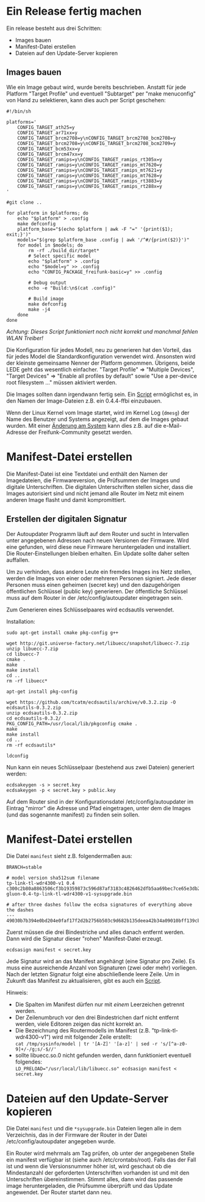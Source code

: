 # Ein Release fertig machen

Ein release besteht aus drei Schritten:
 * Images bauen
 * Manifest-Datei erstellen
 * Dateien auf den Update-Server kopieren

## Images bauen

Wie ein Image gebaut wird, wurde bereits beschrieben. Anstatt für jede Platform "Target Profile" und eventuell "Subtarget"
per "make menuconfig" von Hand zu selektieren, kann dies auch per Script geschehen:


```
#!/bin/sh

platforms='
	CONFIG_TARGET_ath25=y
	CONFIG_TARGET_ar71xx=y
	CONFIG_TARGET_brcm2708=y\nCONFIG_TARGET_brcm2708_bcm2708=y
	CONFIG_TARGET_brcm2708=y\nCONFIG_TARGET_brcm2708_bcm2709=y
	CONFIG_TARGET_bcm53xx=y
	CONFIG_TARGET_brcm47xx=y
	CONFIG_TARGET_ramips=y\nCONFIG_TARGET_ramips_rt305x=y
	CONFIG_TARGET_ramips=y\nCONFIG_TARGET_ramips_mt7620=y
	CONFIG_TARGET_ramips=y\nCONFIG_TARGET_ramips_mt7621=y
	CONFIG_TARGET_ramips=y\nCONFIG_TARGET_ramips_mt7628=y
	CONFIG_TARGET_ramips=y\nCONFIG_TARGET_ramips_rt3883=y
	CONFIG_TARGET_ramips=y\nCONFIG_TARGET_ramips_rt288x=y
'

#git clone ..

for platform in $platforms; do
	echo "$platform" > .config
	make defconfig
	platform_base="$(echo $platform | awk -F "=" '{print($1); exit;}')"
	models="$(grep $platform_base .config | awk '/^#/{print($2)}')"
	for model in $models; do
		rm -rf ./build_dir/target*
		# Select specific model
		echo "$platform" > .config
		echo "$model=y" >> .config
		echo "CONFIG_PACKAGE_freifunk-basic=y" >> .config

		# Debug output
		echo -e "Build:\n$(cat .config)"

		# Build image
		make defconfig
		make -j4
	done
done
```
*Achtung: Dieses Script funktioniert noch nicht korrekt und manchmal fehlen WLAN Treiber!*

Die Konfiguration für jedes Modell, neu zu generieren hat den Vorteil, das für jedes Model die Standardkonfiguration verwendet wird.
Ansonsten wird der kleinste gemeinsame Nenner der Platform genommen.
Übrigens, beide LEDE geht das wesentlich einfacher. "Target Profile" => "Multiple Devices", "Target Devices" =>  "Enable all profiles by default"  sowie "Use a per-device root filesystem ..." müssen aktiviert werden.

Die Images sollten dann irgendwann fertig sein.
Ein [Script](release_rename_images.sh) ermöglichst es, in den Namen der Image-Dateien z.B. ein 0.4.4-ffbi einzubauen.

Wenn der Linux Kernel vom Image startet, wird im Kernel Log (`dmesg`) der Name des Benutzer und Systems angezeigt, auf dem die Images
gebaut wurden. Mit einer [Änderung am System](kernel_email.md) kann dies z.B. auf die e-Mail-Adresse der Freifunk-Community gesetzt werden.


# Manifest-Datei erstellen

Die Manifest-Datei ist eine Textdatei und enthält den Namen der Imagedateien, die Firmwareversion, die Prüfsummen der Images
und digitale Unterschriften. Die digitalen Unterschriften stellen sicher, dass die Images autorisiert sind und nicht jemand
alle Router im Netz mit einem anderen Image flasht und damit kompromittiert.

## Erstellen der digitalen Signatur

Der Autoupdater Programm läuft auf dem Router und sucht in Intervallen unter angegebenen Adressen nach neuen Versionen der Firmware.
Wird eine gefunden, wird diese neue Firmware heruntergeladen und installiert. Die Router-Einstellungen bleiben erhalten. Ein Update sollte daher selten auffallen.

Um zu verhinden, dass andere Leute ein fremdes Images ins Netz stellen, werden die Images von einer oder mehreren Personen signiert.
Jede dieser Personen muss einen geheimen (secret key) und den dazugehörigen öffentlichen Schlüssel (public key) generieren.
Der öffentliche Schlüssel muss auf dem Router in der /etc/config/autoupdater eingetragen sein.

Zum Generieren eines Schlüsselpaares wird ecdsautils verwendet.

Installation:
```
sudo apt-get install cmake pkg-config g++

wget http://git.universe-factory.net/libuecc/snapshot/libuecc-7.zip
unzip libuecc-7.zip
cd libuecc-7
cmake .
make
make install
cd ..
rm -rf libuecc*

apt-get install pkg-config

wget https://github.com/tcatm/ecdsautils/archive/v0.3.2.zip -O ecdsautils-0.3.2.zip
unzip ecdsautils-0.3.2.zip
cd ecdsautils-0.3.2/
PKG_CONFIG_PATH=/usr/local/lib/pkgconfig cmake .
make
make install
cd ..
rm -rf ecdsautils*

ldconfig
```

Nun kann ein neues Schlüsselpaar (bestehend aus zwei Dateien) generiert werden:
```
ecdsakeygen -s > secret.key
ecdsakeygen -p < secret.key > public.key
```

Auf dem Router sind in der Konfigurationsdatei /etc/config/autoupdater im Eintrag "mirror" die Adresse und Pfad eingetragen, unter dem die Images (und das sogenannte manifest) zu finden sein sollen.

# Manifest-Datei erstellen

Die Datei `manifest` sieht z.B. folgendermaßen aus:

```
BRANCH=stable

# model version sha512sum filename
tp-link-tl-wdr4300-v1 0.4 c300c2b80a8863506cf3b19359873c596d87af3183c4826462dfb5aa69bec7ce65e3db23a9f6f779fd0f3cc50db5d57070c2b62942abf4fb0e08ae4cb48191a0 gluon-0.4-tp-link-tl-wdr4300-v1-sysupgrade.bin

# after three dashes follow the ecdsa signatures of everything above the dashes
---
49030b7b394e0bd204e0faf17f2d2b2756b503c9d682b135deea42b34a09010bff139cbf7513be3f9f8aae126b7f6ff3a7bfe862a798eae9b005d75abbba770a
```
Zuerst müssen die drei Bindestriche und alles danach entfernt werden. Dann wird die Signatur dieser "rohen" Manifest-Datei erzeugt.

```
ecdsasign manifest < secret.key
```

Jede Signatur wird an das Manifest angehängt (eine Signatur pro Zeile).
Es muss eine ausreichende Anzahl von Signaturen (zwei oder mehr) vorliegen.
Nach der letzten Signatur folgt eine abschließende leere Zeile.
Um in Zukunft das Manifest zu aktualisieren, gibt es auch ein [Script](release_update_manifest.sh).

Hinweis:
 * Die Spalten im Manifest dürfen nur mit *einem* Leerzeichen getrennt werden.
 * Der Zeilenumbruch vor den drei Bindestrichen darf nicht entfernt werden, viele Editoren zeigen das nicht korrekt an.
 * Die Bezeichnung des Routermodells im Manifest (z.B. "tp-link-tl-wdr4300-v1") wird mit folgender Zeile erstellt:  
   ```cat /tmp/sysinfo/model | tr '[A-Z]' '[a-z]' | sed -r 's/[^a-z0-9]+/-/g;s/-$//'```
 * sollte libuecc.so.0 nicht gefunden werden, dann funktioniert eventuell folgendes:  
   ```LD_PRELOAD="/usr/local/lib/libuecc.so" ecdsasign manifest < secret.key```

# Dateien auf den Update-Server kopieren

Die Datei `manifest` und die `*sysupgrade.bin` Dateien liegen alle in dem Verzeichnis,
das in der Firmware der Router in der Datei /etc/config/autoupdater angegeben wurde.

Ein Router wird mehrmals am Tag prüfen, ob unter der angegebenen Stelle ein manifest
verfügbar ist (siehe auch /etc/crontabs/root). Falls das der Fall ist und wenn die Versionsnummer höher ist, wird geschaut ob die Mindestanzahl
der geforderten Unterschriften vorhanden ist und mit den Unterschriften übereinstimmen. Stimmt alles, dann wird das passende image heruntergeladen,
die Prüfsumme überprüft und das Update angewendet. Der Router startet dann neu.
